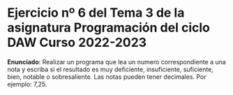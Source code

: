 # Ejercicio nº 6 del Tema 3 de la asignatura Programación del ciclo DAW Curso 2022-2023
**Enunciado**: Realizar un programa que lea un numero correspondiente a una nota y escriba si el resultado es muy deficiente, insuficiente, suficiente, bien, notable o sobresaliente. Las notas pueden tener decimales. Por ejemplo: 7,25.

